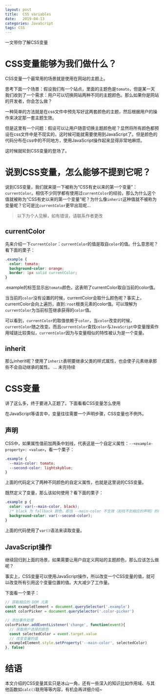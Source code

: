 ```yaml
---
layout: post
title:  CSS variables
date:   2019-04-13
categories: JavaScript
tags: CSS
---
```


一文带你了解CSS变量

<!--more-->

# CSS变量能够为我们做什么？

CSS变量一个最常用的场景就是使用在网站的主题上。

思考下面一个场景：假设我们有一个站点，里面的主题色是`tomato`，但是某一天我们收到了一个需求：用户可以切换网站两种不同的主题颜色。那么如果你是网站的开发者，你会怎么做？

一种简单的方法就是在css文件中预先写好这两套颜色的主题，然后根据用户的操作来决定那一套主题生效。

但是这里有一个问题：假设可以让用户随意切换主题颜色呢？显然将所有颜色都预设在css文件中是不现实的，这时候可能就需要使用到JavaScript了。但是颜色的代码分布在css中的不同地方，使用JavaScript操作起来显得非常地麻烦。

这时候就轮到CSS变量的登场了。

# 说到CSS变量，怎么能够不提到它呢？

说到CSS变量，我们就来提一下被称为“CSS有史以来的第一个变量”：`currentColor`。相信不少同学都有使用过`currentColor`的经验，那么为什么这个值就被称为“CSS有史以来的第一个变量”呢？为什么像`inherit`这种值就不被称为变量呢？它可是比`currentColor`更早出现呢...

> 以下为个人见解，如有错误，请联系作者更改

## currentColor

先来介绍一下`currentColor`：`currentColor`的值是取自`color`的值。什么意思呢？看下面的栗子：

```css
.example {
  color: tomato;
  background-color: orange;
  border: 1px solid currentColor;
}
```

.example的标签显示出`tomato`颜色，这表明了currentColor取自当前的color值。

当当前的`color`没有设置的时候，currentColor会取什么颜色呢？事实上，currentColor会向上遍历，直到`:root`根类元素的color值。可以理解为`currentColor`为当前标签继承获得的`color`值。

可以看到，`currentColor`的取值依赖于`color`，当`color`改变的时候，`currentColor`随之改变。而且`currentColor`查找`color`与`JavaScript`中变量搜索作用域链比较类似，`currentColor`因为与变量相似的特性被认为是一个变量。

## inherit

那么inherit呢？使用了`inherit`表明要继承父类的样式属性，也会使子元素继承那些不会自动继承的属性。
... 未完待续

# CSS变量

讲了这么多，终于要进入正题了。下面看看CSS变量怎么使用

在JavaScript等语言中，变量往往需要一个声明步骤，CSS变量也不例外。

## 声明

CSS中，如果属性值前加两条中划线，代表这是一个自定义属性：`--<example-property>: <value>`，看一个栗子：

```css
.example {
  --main-color: tomato;
  --second-color: lightskyblue;
}
```

上面的代码定义了两种不同颜色的自定义属性，也就是这里说的CSS变量。

既然定义了变量，那么该如何使用？看下面的栗子：

```css
.example p {
  color: var(--main-color, black);
  /* black 为 fallback 颜色，即当 --main-color 不生效（如找不到相应的声明）的时候，会使用 black 作为代替 */
  background-color: var(--second-color);
}
```

上面的代码使用了`var()`语法来读取变量。

## JavaScript操作

继续回归到上面的场景，如果需要让用户自定义网站的主题颜色，那么应该怎么做呢？

事实上，CSS变量可以使用JavaScript操作，所以改变一个CSS变量的值，就可以改变所有引用这个变量位置的值。大大减少了工作量。

下面看一个栗子：

```js
// 获取相应的 DOM 元素
const exampleElement = document.querySelector('.example')
const colorPicker = document.querySelector('.color-picker')

// 添加事件处理
colorPicker.addEventListener('change', function(event){
  // 获取用户选择的颜色
  const selectedColor = event.target.value
  // 改变变量的值
  exampleElement.style.setProperty('--main-color', selectedColor)
}, false)
```

# 结语

本文介绍的CSS变量其实只是冰山一角，还有一些深入的知识比如作用域、与其他函数如`calc()`联用等等内容，有机会再详细介绍~
